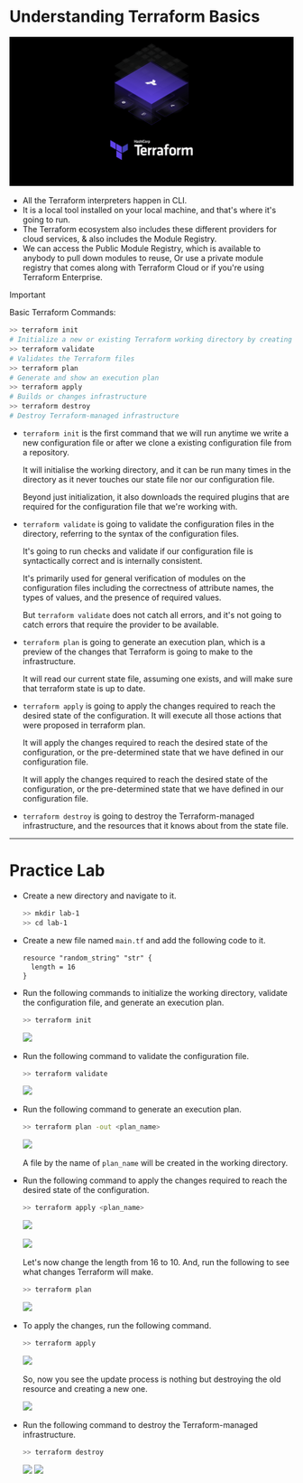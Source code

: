 # Understanding Terraform Basics

![](./imgs/1*ubPEM_ajVaqE9J6C2m1eKA.png)

- All the Terraform interpreters happen in CLI.
- It is a local tool installed on your local machine, and that's where it's going to run.
- The Terraform ecosystem also includes these different providers for cloud services, & also includes the Module Registry.
- We can access the Public Module Registry, which is available to anybody to pull down modules to reuse, Or use a private module registry that comes along with Terraform Cloud or if you're using Terraform Enterprise.

>[!IMPORTANT]
>Basic Terraform Commands:

  ```bash
  >> terraform init
  # Initialize a new or existing Terraform working directory by creating initial files, loading any remote state, downloading modules, etc.
  >> terraform validate
  # Validates the Terraform files
  >> terraform plan
  # Generate and show an execution plan
  >> terraform apply
  # Builds or changes infrastructure
  >> terraform destroy
  # Destroy Terraform-managed infrastructure
  ```

- `terraform init` is the first command that we will run anytime we write a new configuration file or after we clone a existing configuration file from a repository.

  It will initialise the working directory, and it can be run many times in the directory as it never touches our state file nor our configuration file.

  Beyond just initialization, it also downloads the required plugins that are required for the configuration file that we're working with.

- `terraform validate` is going to validate the configuration files in the directory, referring to the syntax of the configuration files.

  It's going to run checks and validate if our configuration file is syntactically correct and is internally consistent.

  It's primarily used for general verification of modules on the configuration files including the correctness of attribute names, the types of values, and the presence of required values.

  But `terraform validate` does not catch all errors, and it's not going to catch errors that require the provider to be available.

- `terraform plan` is going to generate an execution plan, which is a preview of the changes that Terraform is going to make to the infrastructure.

  It will read our current state file, assuming one exists, and will make sure that terraform state is up to date.

- `terraform apply` is going to apply the changes required to reach the desired state of the configuration. It will execute all those actions that were proposed in terraform plan.

  It will apply the changes required to reach the desired state of the configuration, or the pre-determined state that we have defined in our configuration file.

  It will apply the changes required to reach the desired state of the configuration, or the pre-determined state that we have defined in our configuration file.

- `terraform destroy` is going to destroy the Terraform-managed infrastructure, and the resources that it knows about from the state file.

<hr> 

# Practice Lab

- Create a new directory and navigate to it.

  ```bash
  >> mkdir lab-1
  >> cd lab-1
  ```

- Create a new file named `main.tf` and add the following code to it.

  ```hcl
  resource "random_string" "str" {
    length = 16
  }
  ```

- Run the following commands to initialize the working directory, validate the configuration file, and generate an execution plan.

  ```bash
  >> terraform init
  ```

  ![](./imgs/Screenshot%202024-10-03%20at%2011.57.08 AM.png)

- Run the following command to validate the configuration file.

  ```bash
  >> terraform validate
  ```

  ![](./imgs/Screenshot%202024-10-03%20at%2011.58.12 AM.png)

- Run the following command to generate an execution plan.

  ```bash
  >> terraform plan -out <plan_name>
  ```

  ![](./imgs/Screenshot%202024-10-03%20at%2011.59.43 AM.png)

  A file by the name of `plan_name` will be created in the working directory.

- Run the following command to apply the changes required to reach the desired state of the configuration.

  ```bash
  >> terraform apply <plan_name>
  ```

  ![](./imgs/Screenshot%202024-10-03%20at%2012.00.53 PM.png)

  ![](./imgs/Screenshot%202024-10-03%20at%2012.01.45 PM.png)

  Let's now change the length from 16 to 10. And, run the following to see what changes Terraform will make.

  ```bash
  >> terraform plan
  ```

  ![](./imgs/Screenshot%202024-10-03%20at%2012.52.00 PM.png)

- To apply the changes, run the following command.

  ```bash
  >> terraform apply
  ```

  ![](./imgs/Screenshot%202024-10-03%20at%2012.53.26 PM.png)

  So, now you see the update process is nothing but destroying the old resource and creating a new one.

  ![](./imgs/Screenshot%202024-10-03%20at%2012.56.23 PM.png)

- Run the following command to destroy the Terraform-managed infrastructure.

  ```bash
  >> terraform destroy
  ```

  ![](./imgs/Screenshot%202024-10-03%20at%2012.57.59 PM.png)
  ![](./imgs/Screenshot%202024-10-03%20at%2012.58.13 PM.png)